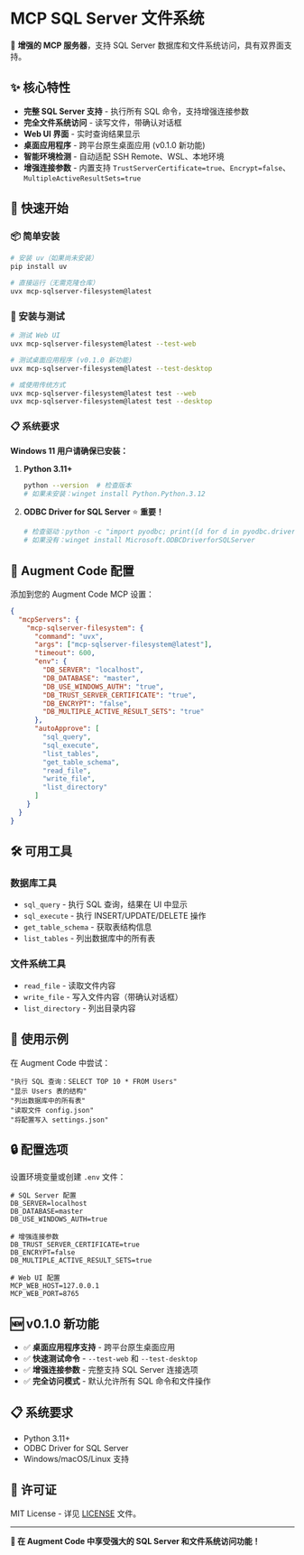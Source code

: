 ﻿# MCP SQL Server 文件系统

🚀 **增强的 MCP 服务器**，支持 SQL Server 数据库和文件系统访问，具有双界面支持。

## ✨ 核心特性

- **完整 SQL Server 支持** - 执行所有 SQL 命令，支持增强连接参数
- **完全文件系统访问** - 读写文件，带确认对话框
- **Web UI 界面** - 实时查询结果显示
- **桌面应用程序** - 跨平台原生桌面应用 (v0.1.0 新功能)
- **智能环境检测** - 自动适配 SSH Remote、WSL、本地环境
- **增强连接参数** - 内置支持 `TrustServerCertificate=true`、`Encrypt=false`、`MultipleActiveResultSets=true`

## 🚀 快速开始

### 📦 简单安装

```bash
# 安装 uv（如果尚未安装）
pip install uv

# 直接运行（无需克隆仓库）
uvx mcp-sqlserver-filesystem@latest
```

### 🧪 安装与测试

```bash
# 测试 Web UI
uvx mcp-sqlserver-filesystem@latest --test-web

# 测试桌面应用程序 (v0.1.0 新功能)
uvx mcp-sqlserver-filesystem@latest --test-desktop

# 或使用传统方式
uvx mcp-sqlserver-filesystem@latest test --web
uvx mcp-sqlserver-filesystem@latest test --desktop
```

### 📋 系统要求

**Windows 11 用户请确保已安装：**

1. **Python 3.11+** 
   ```bash
   python --version  # 检查版本
   # 如果未安装：winget install Python.Python.3.12
   ```

2. **ODBC Driver for SQL Server** ⭐ **重要！**
   ```bash
   # 检查驱动：python -c "import pyodbc; print([d for d in pyodbc.drivers() if 'SQL Server' in d])"
   # 如果没有：winget install Microsoft.ODBCDriverforSQLServer
   ```

## 🔧 Augment Code 配置

添加到您的 Augment Code MCP 设置：

```json
{
  "mcpServers": {
    "mcp-sqlserver-filesystem": {
      "command": "uvx",
      "args": ["mcp-sqlserver-filesystem@latest"],
      "timeout": 600,
      "env": {
        "DB_SERVER": "localhost",
        "DB_DATABASE": "master",
        "DB_USE_WINDOWS_AUTH": "true",
        "DB_TRUST_SERVER_CERTIFICATE": "true",
        "DB_ENCRYPT": "false",
        "DB_MULTIPLE_ACTIVE_RESULT_SETS": "true"
      },
      "autoApprove": [
        "sql_query",
        "sql_execute",
        "list_tables",
        "get_table_schema",
        "read_file",
        "write_file",
        "list_directory"
      ]
    }
  }
}
```

## 🛠️ 可用工具

### 数据库工具
- `sql_query` - 执行 SQL 查询，结果在 UI 中显示
- `sql_execute` - 执行 INSERT/UPDATE/DELETE 操作
- `get_table_schema` - 获取表结构信息
- `list_tables` - 列出数据库中的所有表

### 文件系统工具
- `read_file` - 读取文件内容
- `write_file` - 写入文件内容（带确认对话框）
- `list_directory` - 列出目录内容

## 📝 使用示例

在 Augment Code 中尝试：

```
"执行 SQL 查询：SELECT TOP 10 * FROM Users"
"显示 Users 表的结构"
"列出数据库中的所有表"
"读取文件 config.json"
"将配置写入 settings.json"
```

## 🔒 配置选项

设置环境变量或创建 `.env` 文件：

```env
# SQL Server 配置
DB_SERVER=localhost
DB_DATABASE=master
DB_USE_WINDOWS_AUTH=true

# 增强连接参数
DB_TRUST_SERVER_CERTIFICATE=true
DB_ENCRYPT=false
DB_MULTIPLE_ACTIVE_RESULT_SETS=true

# Web UI 配置
MCP_WEB_HOST=127.0.0.1
MCP_WEB_PORT=8765
```

## 🆕 v0.1.0 新功能

- ✅ **桌面应用程序支持** - 跨平台原生桌面应用
- ✅ **快速测试命令** - `--test-web` 和 `--test-desktop`
- ✅ **增强连接参数** - 完整支持 SQL Server 连接选项
- ✅ **完全访问模式** - 默认允许所有 SQL 命令和文件操作

## 📋 系统要求

- Python 3.11+
- ODBC Driver for SQL Server
- Windows/macOS/Linux 支持

## 📄 许可证

MIT License - 详见 [LICENSE](LICENSE) 文件。

---

**🎉 在 Augment Code 中享受强大的 SQL Server 和文件系统访问功能！**

